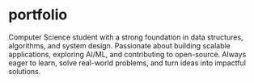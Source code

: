# portfolio
Computer Science student with a strong foundation in data structures, algorithms, and system design. Passionate about building scalable applications, exploring AI/ML, and contributing to open-source. Always eager to learn, solve real-world problems, and turn ideas into impactful solutions.
